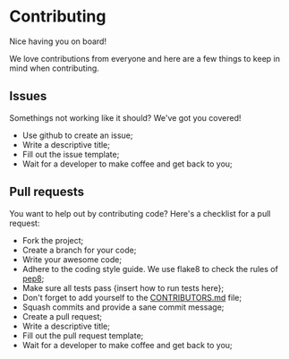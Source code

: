 # Contributing
Nice having you on board!

We love contributions from everyone and here are a few things to keep in mind when contributing.

## Issues
Somethings not working like it should? We've got you covered!

 * Use github to create an issue;
 * Write a descriptive title;
 * Fill out the issue template;
 * Wait for a developer to make coffee and get back to you;

## Pull requests
You want to help out by contributing code? Here's a checklist for a pull request:

 * Fork the project;
 * Create a branch for your code;
 * Write your awesome code;
 * Adhere to the coding style guide. We use flake8 to check the rules of [pep8](https://www.python.org/dev/peps/pep-0008/);
 * Make sure all tests pass {insert how to run tests here};
 * Don't forget to add yourself to the [CONTRIBUTORS.md](CONTRIBUTORS.md) file;
 * Squash commits and provide a sane commit message;
 * Create a pull request;
 * Write a descriptive title;
 * Fill out the pull request template;
 * Wait for a developer to make coffee and get back to you;

